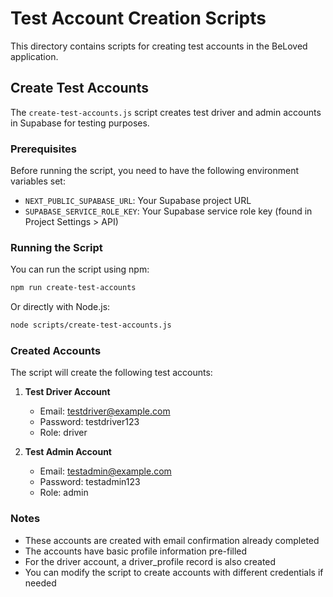 # Test Account Creation Scripts

This directory contains scripts for creating test accounts in the BeLoved application.

## Create Test Accounts

The `create-test-accounts.js` script creates test driver and admin accounts in Supabase for testing purposes.

### Prerequisites

Before running the script, you need to have the following environment variables set:

- `NEXT_PUBLIC_SUPABASE_URL`: Your Supabase project URL
- `SUPABASE_SERVICE_ROLE_KEY`: Your Supabase service role key (found in Project Settings > API)

### Running the Script

You can run the script using npm:

```bash
npm run create-test-accounts
```

Or directly with Node.js:

```bash
node scripts/create-test-accounts.js
```

### Created Accounts

The script will create the following test accounts:

1. **Test Driver Account**
   - Email: testdriver@example.com
   - Password: testdriver123
   - Role: driver

2. **Test Admin Account**
   - Email: testadmin@example.com
   - Password: testadmin123
   - Role: admin

### Notes

- These accounts are created with email confirmation already completed
- The accounts have basic profile information pre-filled
- For the driver account, a driver_profile record is also created
- You can modify the script to create accounts with different credentials if needed 